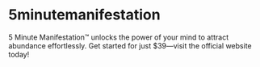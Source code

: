 # 5minutemanifestation
5 Minute Manifestation™ unlocks the power of your mind to attract abundance effortlessly. Get started for just $39—visit the official website today!
